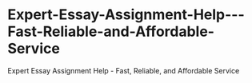 # Expert-Essay-Assignment-Help---Fast-Reliable-and-Affordable-Service
Expert Essay Assignment Help - Fast, Reliable, and Affordable Service
